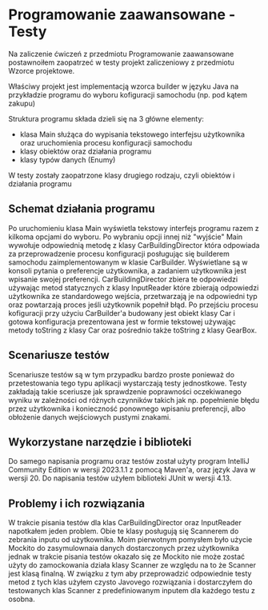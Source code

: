 
# Programowanie zaawansowane - Testy

Na zaliczenie ćwiczeń z przedmiotu Programowanie zaawansowane postawnoiłem zaopatrzeć w testy projekt zaliczeniowy z przedmiotu Wzorce projektowe.

Właściwy projekt jest implementacją wzorca builder w języku Java na przykładzie programu do wyboru kofiguracji samochodu (np. pod kątem zakupu)

Struktura programu składa dzieli się na 3 główne elementy:
* klasa Main służąca do wypisania tekstowego interfejsu użytkownika oraz uruchomienia procesu konfiguracji samochodu
* klasy obiektów oraz działania programu
* klasy typów danych (Enumy)

W testy zostały zaopatrzone klasy drugiego rodzaju, czyli obiektów i działania programu

## Schemat działania programu

Po uruchomieniu klasa Main wyświetla tekstowy interfejs programu razem z kilkoma opcjami do wyboru. Po wybraniu opcji innej niż "wyjście" Main wywołuje odpowiednią metodę z klasy CarBuildingDirector która odpowiada za przeprowadzenie procesu konfiguracji posługując się builderem samochodu zaimplementowanym w klasie CarBuilder. Wyświetlane są w konsoli pytania o preferencje użytkownika, a zadaniem użytkownika jest wpisanie swojej preferencji. CarBuildingDirector zbiera te odpowiedzi używając metod statycznych z klasy InputReader które zbierają odpowiedzi użytkownika ze standardowego wejścia, przetwarzają je na odpowiedni typ oraz powtarzają proces jeśli użytkownik popełnił błąd.
Po przejściu procesu kofiguracji przy użyciu CarBuilder'a budowany jest obiekt klasy Car i gotowa konfiguracja prezentowana jest w formie tekstowej używając metody toString z klasy Car oraz pośrednio także toString z klasy GearBox.

## Scenariusze testów

Scenariusze testów są w tym przypadku bardzo proste ponieważ do przetestowania tego typu aplikacji wystarczają testy jednostkowe. Testy zakładają takie sceriusze jak sprawdzenie poprawności oczekiwanego wyniku w zależności od różnych czynników takich jak np. popełnienie błędu przez użytkownika i konieczność ponownego wpisaniu preferencji, albo obłożenie danych wejściowych pustymi znakami.

## Wykorzystane narzędzie i biblioteki

Do samego napisania programu oraz testów został użyty program IntelliJ Community Edition w wersji 2023.1.1 z pomocą Maven'a, oraz język Java w wersji 20. 
Do napisania testów użyłem biblioteki JUnit w wersji 4.13.

## Problemy i ich rozwiązania

W trakcie pisania testów dla klas CarBuildingDirector oraz InputReader napotkałem jeden problem. Obie te klasy posługują się Scannerem do zebrania inputu od użytkownika. Moim pierwotnym pomysłem było użycie Mockito do zasymulownaia danych dostarczonych przez użytkownika jednak w trakcie pisania testów okazało się ze Mockito nie może zostać użyty do zamockowania działa klasy Scanner ze względu na to że Scanner jest klasą finalną. W związku z tym aby przeprowadzić odpowiednie testy metod z tych klas użyłem czysto Javovego rozwiązania i dostarczyłem do testowanych klas Scanner z predefiniowanym inputem dla każdego testu z osobna.

